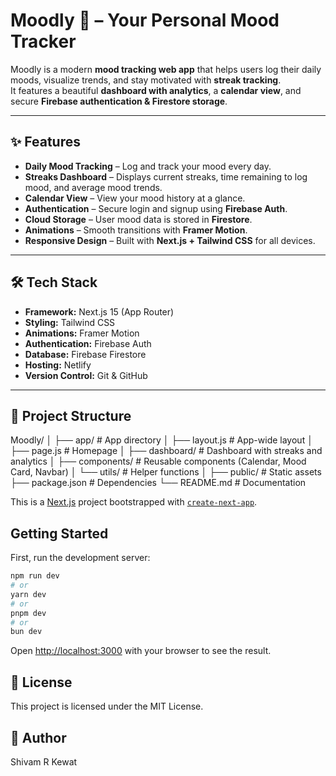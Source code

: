 # Moodly 🌈 – Your Personal Mood Tracker

Moodly is a modern **mood tracking web app** that helps users log their daily moods, visualize trends, and stay motivated with **streak tracking**.  
It features a beautiful **dashboard with analytics**, a **calendar view**, and secure **Firebase authentication & Firestore storage**.

---

## ✨ Features
- **Daily Mood Tracking** – Log and track your mood every day.
- **Streaks Dashboard** – Displays current streaks, time remaining to log mood, and average mood trends.
- **Calendar View** – View your mood history at a glance.
- **Authentication** – Secure login and signup using **Firebase Auth**.
- **Cloud Storage** – User mood data is stored in **Firestore**.
- **Animations** – Smooth transitions with **Framer Motion**.
- **Responsive Design** – Built with **Next.js + Tailwind CSS** for all devices.

---

## 🛠 Tech Stack
- **Framework:** Next.js 15 (App Router)
- **Styling:** Tailwind CSS
- **Animations:** Framer Motion
- **Authentication:** Firebase Auth
- **Database:** Firebase Firestore
- **Hosting:** Netlify
- **Version Control:** Git & GitHub

---

## 📂 Project Structure
Moodly/
│
├── app/ # App directory
│ ├── layout.js # App-wide layout
│ ├── page.js # Homepage
│ ├── dashboard/ # Dashboard with streaks and analytics
│ ├── components/ # Reusable components (Calendar, Mood Card, Navbar)
│ └── utils/ # Helper functions
│
├── public/ # Static assets
├── package.json # Dependencies
└── README.md # Documentation



This is a [Next.js](https://nextjs.org) project bootstrapped with [`create-next-app`](https://github.com/vercel/next.js/tree/canary/packages/create-next-app).

## Getting Started

First, run the development server:

```bash
npm run dev
# or
yarn dev
# or
pnpm dev
# or
bun dev
```

Open [http://localhost:3000](http://localhost:3000) with your browser to see the result.

## 📜 License
This project is licensed under the MIT License.

## 👤 Author
Shivam R Kewat
